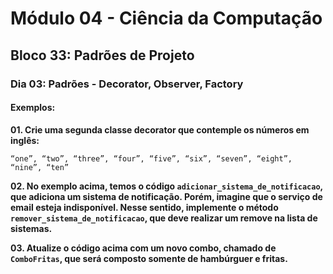 # Módulo 04 - Ciência da Computação
## Bloco 33: Padrões de Projeto
### Dia 03: Padrões - Decorator, Observer, Factory
#### Exemplos:

**01. Crie uma segunda classe decorator que contemple os números em inglês:**
```
“one”, “two”, “three”, “four”, “five”, “six”, “seven”, “eight”, “nine”, “ten”
```

**02. No exemplo acima, temos o código `adicionar_sistema_de_notificacao`, que adiciona um sistema de notificação. Porém, imagine que o serviço de email esteja indisponível. Nesse sentido, implemente o método `remover_sistema_de_notificacao`, que deve realizar um remove na lista de sistemas.**

**03. Atualize o código acima com um novo combo, chamado de `ComboFritas`, que será composto somente de hambúrguer e fritas.**
